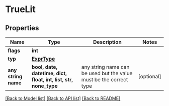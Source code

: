 # TrueLit


## Properties
Name | Type | Description | Notes
------------ | ------------- | ------------- | -------------
**flags** | **int** |  | 
**typ** | [**ExprType**](ExprType.md) |  | 
**any string name** | **bool, date, datetime, dict, float, int, list, str, none_type** | any string name can be used but the value must be the correct type | [optional]

[[Back to Model list]](../README.md#documentation-for-models) [[Back to API list]](../README.md#documentation-for-api-endpoints) [[Back to README]](../README.md)


